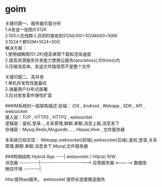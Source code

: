 # goim





关键问题一、服务器负载分析<br/>
1.A发送一张图片512K<br/>
2.100人在线群人员同时接收到512kb*100=1024kb*50=50M<br/>
3.1024个群50M*1024=50G<br/>
解决方案：<br/>
1.使用缩略图(51.2K)提高单图下载和渲染速度<br/>
2.提高资源服务并发能力使用云服务(qos/alioss),100ms以内<br/>
3.压缩消息体，发送文件路径而不是整个文件<br/>


关键问题二、高并发<br/>
1.单机并发性性能最优<br/>
2.海量用户分布式部署<br/>
3.应对突发事件弹性扩容<br/>



###IM系统的一般架构描述
前端： iOS , Android , Webapp , SDK , API , websocket<br/>
接入层：TCP , HTTPS , HTTP2 , websocket <br/>
逻辑层：鉴权,登录...,关系管理,群聊,单聊,消息上报,消息发下<br/>
存储层：Mysql,Redis,Mogondb ... , Hbase,Hive , 文件服务器<br/>

本系统已经实现： Webapp,websocket(前端),websocket(后端),鉴权,登录,关系管理,群聊,单聊,消息发下,Mysql,文件服务器<br/>


###网络结构
Hybrid App  ----|   websocket / http(s)               R/W            <br/>
浏览器 ----------|-----------------------> 应用服务器 <----->  数据库   <br/>
微信环境 --------|                                                    <br/>

http:提供api服务， websocket 提供长连接推送服务